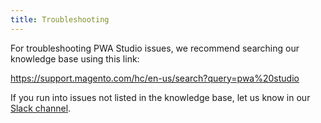 ```yaml
---
title: Troubleshooting
---
```


For troubleshooting PWA Studio issues, we recommend searching our knowledge base using this link:

https://support.magento.com/hc/en-us/search?query=pwa%20studio

If you run into issues not listed in the knowledge base, let us know in our [Slack channel].

[Slack channel]: https://magentocommeng.slack.com/messages/C71HNKYS2/team/UAFV915FB/

